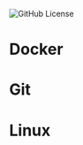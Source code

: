 ![GitHub License](https://img.shields.io/github/license/Bryce199805/technicalDoc)

# Docker

# Git

# Linux
